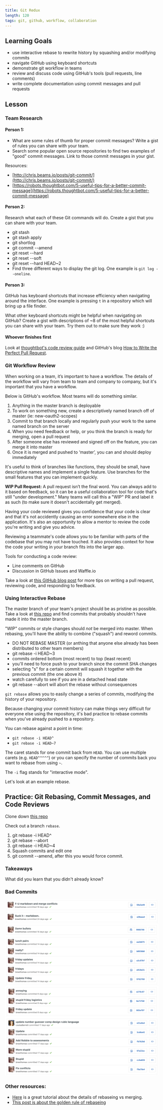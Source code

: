 ```yaml
---
title: Git Redux
length: 120
tags: git, github, workflow, collaboration
---
```


## Learning Goals

* use interactive rebase to rewrite history by squashing and/or modifying commits
* navigate GitHub using keyboard shortcuts
* demonstrate git workflow in teams
* review and discuss code using GitHub's tools (pull requests, line comments)
* write complete documentation using commit messages and pull requests

## Lesson

### Team Research

#### Person 1:

* What are some rules of thumb for proper commit messages? Write a gist of rules you can share with your team.
* Search some popular open source repositories to find two examples of "good" commit messages. Link to those commit messages in your gist.

Resources:

* [http://chris.beams.io/posts/git-commit/](http://chris.beams.io/posts/git-commit/)
* [https://robots.thoughtbot.com/5-useful-tips-for-a-better-commit-message](https://robots.thoughtbot.com/5-useful-tips-for-a-better-commit-message)

#### Person 2:

Research what each of these Git commands will do. Create a gist that you can share with your team.

* git stash
* git stash apply
* git shortlog
* git commit --amend
* git reset --hard
* git reset --soft
* git reset --hard HEAD~2
* Find three different ways to display the git log. One example is `git log --oneline`.

#### Person 3:

GitHub has keyboard shortcuts that increase efficiency when navigating around the interface. One example is pressing `t` in a repository which will bring up a file finder.

What other keyboard shortcuts might be helpful when navigating on GitHub? Create a gist with descriptions of ~8 of the most helpful shortcuts you can share with your team. Try them out to make sure they work :)

#### Whoever finishes first

Look at [thoughtbot's code review guide](https://github.com/thoughtbot/guides/tree/master/code-review) and GitHub's blog [How to Write the Perfect Pull Request](https://github.com/blog/1943-how-to-write-the-perfect-pull-request).

### Git Workflow Review

When working on a team, it’s important to have a workflow. The details of the workflow will vary from team to team and company to company, but it's important that you have a workflow.

Below is GitHub's workflow. Most teams will do something similar.

1. Anything in the master branch is deployable
2. To work on something new, create a descriptively named branch off of master (ie: new-oauth2-scopes)
3. Commit to that branch locally and regularly push your work to the same named branch on the server
4. When you need feedback or help, or you think the branch is ready for merging, open a pull request
5. After someone else has reviewed and signed off on the feature, you can merge it into master
6. Once it is merged and pushed to ‘master’, you can and should deploy immediately

It's useful to think of branches like functions, they should be small, have descriptive names and implement a single feature. Use branches for the small features that you can implement quickly.

__WIP Pull Request:__ A pull request isn’t the final word. You can always add to it based on feedback, so it can be a useful collaboration tool for code that's still "under development." Many teams will call this a "WIP" PR and label it as such (to make sure it doesn't accidentally get merged).

Having your code reviewed gives you confidence that your code is clear and that it's not accidently causing an error somewhere else in the application. It's also an opportunity to allow a mentor to review the code you're writing and give you advice.

Reviewing a teammate's code allows you to be familiar with parts of the codebase that you may not have touched. It also provides context for how the code your writing in your branch fits into the larger app.

Tools for conducting a code review:

* Line comments on GitHub
* Discussion in GitHub Issues and Waffle.io

Take a look at [this GitHub blog post](https://github.com/blog/1943-how-to-write-the-perfect-pull-request) for more tips on writing a pull request, reviewing code, and responding to feedback.

### Using Interactive Rebase

The master branch of your team's project should be as pristine as possible. Take a look at [this repo](https://github.com/kristinabrown/dinner-dash/commits/master?page=5) and find commits that probably shouldn't have made it into the master branch.

"WIP" commits or style changes should *not* be merged into master. When rebasing, you'll have the ability to combine ("squash") and reword commits.

* DO NOT REBASE MASTER (or anthing that anyone else already has been distributed to other team members)
* git rebase -i HEAD~3
* commits ordered bottom (most recent) to top (least recent)
* you'll need to force push to your branch since the commit SHA changes
* selecting "s" for a certain commit will squash it together with the previous commit (the one above it)
* watch carefully to see if you are in a detached head state
* git rebase --abort will abort the rebase without consequences

`git rebase` allows you to easily change a series of commits, modifying the history of your repository.

Because changing your commit history can make things very difficult for everyone else using the repository, it's bad practice to rebase commits when you've already pushed to a repository.

You can rebase against a point in time:

* `git rebase -i HEAD^`
* `git rebase -i HEAD~7`

The caret stands for one commit back from `HEAD`. You can use multiple carets (e.g. `HEAD^^^^^`) or you can specify the number of commits back you want to rebase from using `~`.

The `-i` flag stands for "interactive mode".

Let's look at an example rebase.

## Practice: Git Rebasing, Commit Messages, and Code Reviews

Clone down [this repo](https://github.com/Tman22/reactBox)

Check out a branch `rebase`.

1. git rebase -i HEAD^
2. git rebase --abort
3. git rebase -i HEAD~4
4. Squash commits and edit one
5. git commit --amend, after this you would force commit.

### Takeaways

What did you learn that you didn't already know?

### Bad Commits

![Mark Down](https://github.com/Tman22/reactBox/blob/rebase_images/images/bree%201.png)
![bree2](https://github.com/Tman22/reactBox/blob/rebase_images/images/bree2.png)
![bree3](https://github.com/Tman22/reactBox/blob/rebase_images/images/bree3.png)
![bree4](https://github.com/Tman22/reactBox/blob/rebase_images/images/bree4.png)
![bree5](https://github.com/Tman22/reactBox/blob/rebase_images/images/bree5.png)
![bree6](https://github.com/Tman22/reactBox/blob/rebase_images/images/bree6.png)

### Other resources:

* [Here](https://www.atlassian.com/git/tutorials/merging-vs-rebasing/) is a great tutorial about the details of rebaseing vs merging.
* [This post is about the golden rule of rebaseing](https://medium.freecodecamp.com/git-rebase-and-the-golden-rule-explained-70715eccc372#.3nkd2p6c8)

